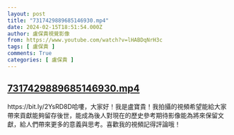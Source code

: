```yaml
---
layout: post
title: "7317429889685146930.mp4"
date: 2024-02-15T18:51:54.000Z
author: 盧保貴視覺影像
from: https://www.youtube.com/watch?v=lHABDqNrH3c
tags: [ 盧保貴 ]
comments: True
categories: [ 盧保貴 ]
---
```

<!--1708023114000-->
[7317429889685146930.mp4](https://www.youtube.com/watch?v=lHABDqNrH3c)
------

<div>
https://bit.ly/2YsRD8D哈嘍，大家好！我是盧寶貴！我拍攝的視頻希望能給大家帶來貢獻能夠留存後世，能成為後人對現在的歷史參考期待影像能為將來保留文獻，給人們帶來更多的意義與思考。喜歡我的視頻記得評論哦！
</div>
